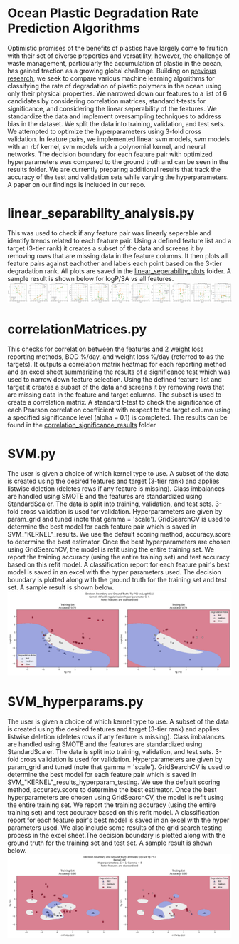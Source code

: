 # Ocean Plastic Degradation Rate Prediction Algorithms
 Optimistic promises of the benefits of plastics have largely come to fruition with their set of diverse properties and versatility, however, the challenge of waste management, particularly the accumulation of plastic in the ocean, has gained traction as a growing global challenge. Building on [previous research](https://www.nature.com/articles/s41467-020-14538-z), we seek to compare various machine learning algorithms for classifying the rate of degradation of plastic polymers in the ocean using only their physical properties. We narrowed down our features to a list of 6 candidates by considering correlation matrices, standard t-tests for significance, and considering the linear seperability of the features. We standardize the data and implement oversampling techniques to address bias in the dataset. We split the data into training, validation, and test sets. We attempted to optimize the hyperparameters using 3-fold cross validation. In feature pairs, we implemented linear svm models, svm models with an rbf kernel, svm models with a polynomial kernel, and neural networks. The decision boundary for each feature pair with optimized hyperparameters was compared to the ground truth and can be seen in the results folder. We are currently preparing additional results that track the accuracy of the test and validation sets while varying the hyperparameters. A paper on our findings is included in our repo.

# linear_separability_analysis.py
This was used to check if any feature pair was linearly seperable and identify trends related to each feature pair. Using a defined feature list and a target (3-tier rank) it creates a subset of the data and screens it by removing rows that are missing data in the feature columns. It then plots all feature pairs against eachother and labels each point based on the 3-tier degradation rank. All plots are saved in the [linear_seperability_plots](https://github.com/andrewalbano/Ocean-Plastic-Degradation-Prediction/tree/main/linear_separability_plots) folder. A sample result is shown below for logP/SA vs all features.
<img src="linear_separability_plots\linear_separability_plot_LogPSA_vs_features.png" alt="sample result" />

# correlationMatrices.py
This checks for correlation between the features and 2 weight loss reporting methods, BOD %/day, and weight loss %/day (referred to as the targets). It outputs a correlation matrix heatmap for each reporting method and an excel sheet summarizing the results of a significance test which was used to narrow down feature selection. Using the defined feature list and target it creates a subset of the data and screens it by removing rows that are missing data in the feature and target columns. The subset is used to create a correlation matrix. A standard t-test to check the significance of each Pearson correlation coefficient with respect to the target column using a specified significance level (alpha = 0.1) is completed. The results can be found in the [correlation_significance_results](https://github.com/andrewalbano/Ocean-Plastic-Degradation-Prediction/tree/main/correlation_significance_results) folder 

# SVM.py
The user is given a choice of which kernel type to use. A subset of the data is created using the desired features and target (3-tier rank) and applies listwise deletion (deletes rows if any feature is missing). Class imbalances are handled using SMOTE and the features are standardized using StandardScaler. The data is split into training, validation, and test sets. 3-fold cross validation is used for validation. Hyperparameters are given by param_grid and tuned (note that gamma = 'scale'). GridSearchCV is used to determine the best model for each feature pair which is saved in SVM_"KERNEL"_results. We use the default scoring method, accuracy.score to determine the best estimator. Once the best hyperparameters are chosen using GridSearchCV, the model is refit using the entire training set. We report the training accuracy (using the entire training set) and test accuracy based on this refit model. A classification report for each feature pair's best model is saved in an excel with the hyper parameters used. The decision boundary is plotted along with the ground truth for the training set and test set. A sample result is shown below.
<img src="SVM_rbf_results\SVM_rbf_plot_Tg_vs_LogPSA.png" alt="sample result" />

# SVM_hyperparams.py
The user is given a choice of which kernel type to use. A subset of the data is created using the desired features and target (3-tier rank) and applies listwise deletion (deletes rows if any feature is missing). Class imbalances are handled using SMOTE and the features are standardized using StandardScaler. The data is split into training, validation, and test sets. 3-fold cross validation is used for validation. Hyperparameters are given by param_grid and tuned (note that gamma = 'scale'). GridSearchCV is used to determine the best model for each feature pair which is saved in SVM_"KERNEL"_results_hyperparam_testing. We use the default scoring method, accuracy.score to determine the best estimator. Once the best hyperparameters are chosen using GridSearchCV, the model is refit using the entire training set. We report the training accuracy (using the entire training set) and test accuracy based on this refit model. A classification report for each feature pair's best model is saved in an excel with the hyper parameters used. We also include some results of the grid search testing process in the excel sheet.The decision boundary is plotted along with the ground truth for the training set and test set. A sample result is shown below.
<img src="SVM_rbf_results_hyperparam_testing\SVM_rbf_plot_enthalpy_vs_Tg.png" alt="sample result" />
